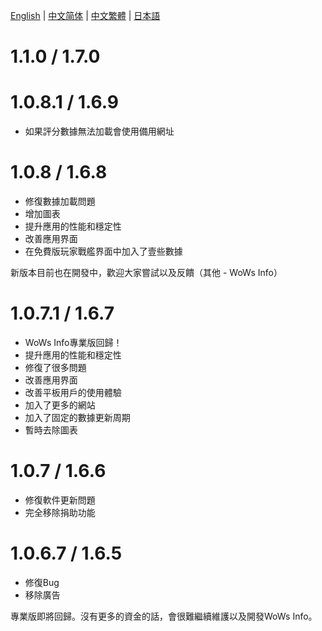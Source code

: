 [English](https://github.com/HenryQuan/WoWs-Info-Re/blob/master/log/en.md) | [中文简体](https://github.com/HenryQuan/WoWs-Info-Re/blob/master/log/zh.md) | [中文繁體](https://github.com/HenryQuan/WoWs-Info-Re/blob/master/log/zh-hant.md) | [日本語](https://github.com/HenryQuan/WoWs-Info-Re/blob/master/log/ja.md)

# 1.1.0 / 1.7.0


# 1.0.8.1 / 1.6.9
- 如果評分數據無法加載會使用備用網址

# 1.0.8 / 1.6.8
- 修復數據加載問題
- 增加圖表
- 提升應用的性能和穩定性
- 改善應用界面
- 在免費版玩家戰艦界面中加入了壹些數據

新版本目前也在開發中，歡迎大家嘗試以及反饋（其他 - WoWs Info）

# 1.0.7.1 / 1.6.7
- WoWs Info專業版回歸！
- 提升應用的性能和穩定性
- 修復了很多問題
- 改善應用界面
- 改善平板用戶的使用體驗
- 加入了更多的網站
- 加入了固定的數據更新周期
- 暫時去除圖表

# 1.0.7 / 1.6.6
- 修復軟件更新問題
- 完全移除捐助功能

# 1.0.6.7 / 1.6.5
- 修復Bug
- 移除廣告

專業版即將回歸。沒有更多的資金的話，會很難繼續維護以及開發WoWs Info。
